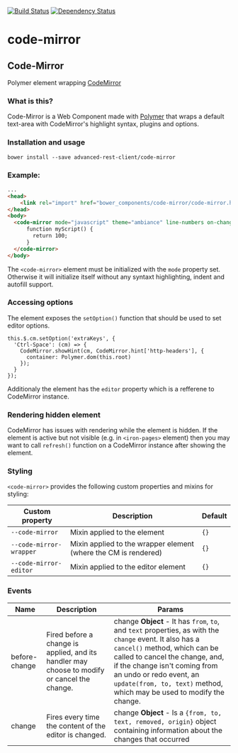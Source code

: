 [![Build Status](https://travis-ci.org/advanced-rest-client/code-mirror.svg?branch=master)](https://travis-ci.org/advanced-rest-client/code-mirror)  [![Dependency Status](https://dependencyci.com/github/advanced-rest-client/code-mirror/badge)](https://dependencyci.com/github/advanced-rest-client/code-mirror)  

# code-mirror

## Code-Mirror
Polymer element wrapping [CodeMirror](http://codemirror.net)

### What is this?
Code-Mirror is a Web Component made with [Polymer](https://www.polymer-project.org/) that wraps a default text-area with CodeMirror's highlight syntax, plugins and options.

### Installation and usage

`bower install --save advanced-rest-client/code-mirror`

### Example:

```html
...
<head>
    <link rel="import" href="bower_components/code-mirror/code-mirror.html"/>
</head>
<body>
  <code-mirror mode="javascript" theme="ambiance" line-numbers on-change="valueChanged">
      function myScript() {
        return 100;
      }
  </code-mirror>
</body>
```
The `<code-mirror>` element must be initialized with the `mode` property set. Otherwise it will initialize itself without any syntaxt highlighting, indent and autofill support.

### Accessing options
The element exposes the `setOption()` function that should be used to set editor options.

```
this.$.cm.setOption('extraKeys', {
  'Ctrl-Space': (cm) => {
    CodeMirror.showHint(cm, CodeMirror.hint['http-headers'], {
      container: Polymer.dom(this.root)
    });
  }
});
```

Additionaly the element has the `editor` property which is a refferene to CodeMirror instance.

### Rendering hidden element
CodeMirror has issues with rendering while the element is hidden. If the element is active
but not visible (e.g. in `<iron-pages>` element) then you may want to call `refresh()`
function on a CodeMirror instance after showing the element.

### Styling
`<code-mirror>` provides the following custom properties and mixins for styling:

Custom property | Description | Default
----------------|-------------|----------
`--code-mirror` | Mixin applied to the element | `{}`
`--code-mirror-wrapper` | Mixin applied to the wrapper element (where the CM is rendered) | `{}`
`--code-mirror-editor` | Mixin applied to the editor element  | `{}`



### Events
| Name | Description | Params |
| --- | --- | --- |
| before-change | Fired before a change is applied, and its handler may choose to modify or cancel the change. | change **Object** - It has `from`, `to`, and `text` properties, as with the `change` event.     It also has a `cancel()` method, which can be called to cancel the change, and, if the change    isn't coming from an undo or redo event, an `update(from, to, text)` method, which may be    used to modify the change. |
| change | Fires every time the content of the editor is changed. | change **Object** - Is a `{from, to, text, removed, origin}` object    containing information about the changes that occurred |
